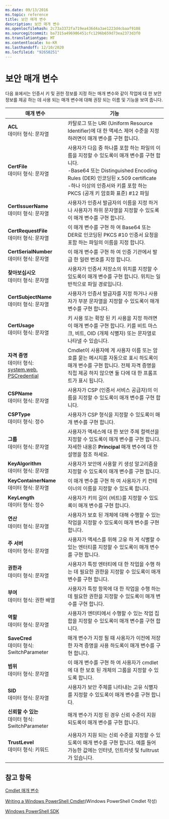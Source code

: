 ```yaml
---
ms.date: 09/13/2016
ms.topic: reference
title: 보안 매개 변수
description: 보안 매개 변수
ms.openlocfilehash: 2c73a3372fa719ea436d4a3ae1223d4cbaaf9108
ms.sourcegitcommit: ba7315a496986451cfc1296b659d73ea2373d3f0
ms.translationtype: MT
ms.contentlocale: ko-KR
ms.lasthandoff: 12/10/2020
ms.locfileid: "92650251"
---
```

# <a name="security-parameters"></a>보안 매개 변수

다음 표에서는 인증서 키 및 권한 정보를 지정 하는 매개 변수와 같이 작업에 대 한 보안 정보를 제공 하는 데 사용 되는 매개 변수에 대해 권장 되는 이름 및 기능을 보여 줍니다.

|매개 변수|기능|
|---|---|
|**ACL**<br>데이터 형식: 문자열|카탈로그 또는 URI (Uniform Resource Identifier)에 대 한 액세스 제어 수준을 지정 하려면이 매개 변수를 구현 합니다.|
|**CertFile**<br>데이터 형식: 문자열|사용자가 다음 중 하나를 포함 하는 파일의 이름을 지정할 수 있도록이 매개 변수를 구현 합니다.<br>-Base64 또는 Distinguished Encoding Rules (DER) 인코딩된 x.509 certificate<br>-하나 이상의 인증서와 키를 포함 하는 PKCS (공개 키 암호화 표준) #12 파일|
|**CertIssuerName**<br>데이터 형식: 문자열|사용자가 인증서 발급자의 이름을 지정 하거나 사용자가 하위 문자열을 지정할 수 있도록이 매개 변수를 구현 합니다.|
|**CertRequestFile**<br>데이터 형식: 문자열|이 매개 변수를 구현 하 여 Base64 또는 DER로 인코딩된 PKCS #10 인증서 요청을 포함 하는 파일의 이름을 지정 합니다.|
|**CertSerialNumber**<br>데이터 형식: 문자열|이 매개 변수를 구현 하 여 인증 기관에서 발급 한 일련 번호를 지정 합니다.|
|**찾아보십시오**<br>데이터 형식: 문자열|사용자가 인증서 저장소의 위치를 지정할 수 있도록이 매개 변수를 구현 합니다. 위치는 일반적으로 파일 경로입니다.|
|**CertSubjectName**<br>데이터 형식: 문자열|사용자가 인증서 발급자를 지정 하거나 사용자가 부분 문자열을 지정할 수 있도록이 매개 변수를 구현 합니다.|
|**CertUsage**<br>데이터 형식: 문자열|키 사용 또는 확장 된 키 사용을 지정 하려면이 매개 변수를 구현 합니다. 키를 비트 마스크, 비트, OID (개체 식별자) 또는 문자열로 나타낼 수 있습니다.|
|**자격 증명**<br>데이터 형식: [system.web. PSCredential](/dotnet/api/System.Management.Automation.PSCredential)|Cmdlet이 사용자에 게 사용자 이름 또는 암호를 묻는 메시지를 자동으로 표시 하도록이 매개 변수를 구현 합니다. 전체 자격 증명을 직접 제공 하지 않으면 둘 다에 대 한 프롬프트가 표시 됩니다.|
|**CSPName**<br>데이터 형식: 문자열|사용자가 CSP (인증서 서비스 공급자)의 이름을 지정할 수 있도록이 매개 변수를 구현 합니다.|
|**CSPType**<br>데이터 형식: 정수|사용자가 CSP 형식을 지정할 수 있도록이 매개 변수를 구현 합니다.|
|**그룹**<br>데이터 형식: 문자열|사용자가 액세스에 대 한 보안 주체 컬렉션을 지정할 수 있도록이 매개 변수를 구현 합니다. 자세한 내용은 **Principal** 매개 변수에 대 한 설명을 참조 하세요.|
|**KeyAlgorithm**<br>데이터 형식: 문자열|사용자가 보안에 사용할 키 생성 알고리즘을 지정할 수 있도록이 매개 변수를 구현 합니다.|
|**KeyContainerName**<br>데이터 형식: 문자열|이 매개 변수를 구현 하 여 사용자가 키 컨테이너의 이름을 지정할 수 있도록 합니다.|
|**KeyLength**<br>데이터 형식: 정수|사용자가 키의 길이 (비트)를 지정할 수 있도록이 매개 변수를 구현 합니다.|
|**연산**<br>데이터 형식: 문자열|사용자가 보호 된 개체에 대해 수행할 수 있는 작업을 지정할 수 있도록이 매개 변수를 구현 합니다.|
|**주 서버**<br>데이터 형식: 문자열|사용자가 액세스를 위해 고유 하 게 식별할 수 있는 엔터티를 지정할 수 있도록이 매개 변수를 구현 합니다.|
|**권한과**<br>데이터 형식: 문자열|사용자가 특정 엔터티에 대 한 작업을 수행 하는 데 필요한 권한을 지정할 수 있도록이 매개 변수를 구현 합니다.|
|**부여**<br>데이터 형식: 권한 배열|사용자가 특정 항목에 대 한 작업을 수행 하는 데 필요한 권한을 지정할 수 있도록이 매개 변수를 구현 합니다.|
|**역할**<br>데이터 형식: 문자열|사용자가 엔터티에서 수행할 수 있는 작업 집합을 지정할 수 있도록이 매개 변수를 구현 합니다.|
|**SaveCred**<br>데이터 형식: SwitchParameter|매개 변수가 지정 될 때 사용자가 이전에 저장 한 자격 증명을 사용 하도록이 매개 변수를 구현 합니다.|
|**범위**<br>데이터 형식: 문자열|이 매개 변수를 구현 하 여 사용자가 cmdlet에 대 한 보호 된 개체의 그룹을 지정할 수 있도록 합니다.|
|**SID**<br>데이터 형식: 문자열|사용자가 보안 주체를 나타내는 고유 식별자를 지정할 수 있도록이 매개 변수를 구현 합니다.|
|**신뢰할 수 있는**<br>데이터 형식: SwitchParameter|매개 변수가 지정 된 경우 신뢰 수준이 지원 되도록이 매개 변수를 구현 합니다.|
|**TrustLevel**<br>데이터 형식: 키워드|사용자가 지원 되는 신뢰 수준을 지정할 수 있도록이 매개 변수를 구현 합니다. 예를 들어 가능한 값에는 인터넷, 인트라넷 및 fulltrust가 있습니다.|

## <a name="see-also"></a>참고 항목

[Cmdlet 매개 변수](./cmdlet-parameters.md)

[Writing a Windows PowerShell Cmdlet](./writing-a-windows-powershell-cmdlet.md)(Windows PowerShell Cmdlet 작성)

[Windows PowerShell SDK](../windows-powershell-reference.md)
